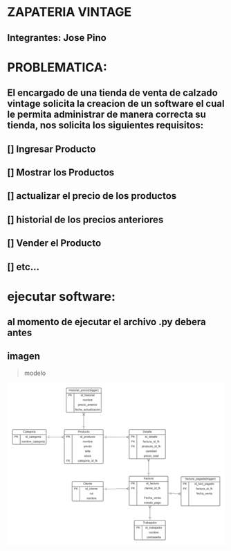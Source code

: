 # ZAPATERIA VINTAGE 

## Integrantes: Jose Pino


# PROBLEMATICA:
## El encargado de una tienda de venta  de calzado vintage solicita la creacion de un software el cual le permita  administrar de manera correcta su tienda, nos solicita los siguientes requisitos:

## [] Ingresar Producto
## [] Mostrar los Productos
## [] actualizar el precio de los productos
## [] historial de los precios anteriores  
## [] Vender el Producto
## [] etc...


# ejecutar software:

## al momento de ejecutar el archivo .py debera antes 


## imagen 

> modelo 

![modelo](imagen/modelo_R.jpeg)










